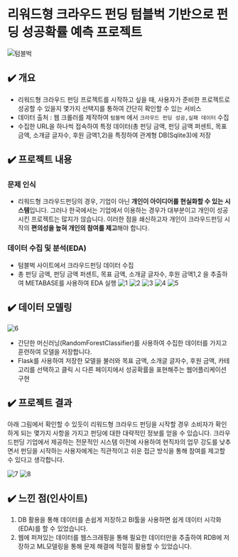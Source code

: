 # 리워드형 크라우드 펀딩 텀블벅 기반으로 펀딩 성공확률 예측 프로젝트

![텀블벅](https://user-images.githubusercontent.com/87019897/175299171-8c4f9ffb-7296-4faa-b0d2-b462e698acdd.png)

## ✔️ 개요

- 리워드형 크라우드 펀딩 프로젝트를 시작하고 싶을 때, 사용자가 준비한 프로젝트로 성공할 수 있을지 몇가지 선택지를 통하여 간단히 확인할 수 있는 서비스
- 데이터 출처  : 웹 크롤러를 제작하여 `텀블벅` 에서 `크라우드 펀딩 성공,실패 데이터` 수집
- 수집한 URL을 하나씩 접속하여 특정 데이터(총 펀딩 금액, 펀딩 금액 퍼센트, 목표 금액, 소개글 글자수, 후원 금액1,2)을 특정하여 관계형 DB(Sqlite3)에 저장

## ✔️ 프로젝트 내용

### 문제 인식

- 리워드형 크라우드펀딩의 경우, 기업이 아닌 **개인이 아이디어를 현실화할 수 있는 시스템**입니다. 그러나 한국에서는 기업에서 이용하는 경우가 대부분이고 개인이 성공시킨 프로젝트는 많지가 않습니다. 이러한 점을 쇄신하고자 개인이 크라우드펀딩 시작의 **편의성을 높혀 개인의 참여를 제고**해야 합니다.

### **데이터 수집 및 분석(EDA)**

- 텀블벅 사이트에서 크라우드펀딩 데이터 수집
- 총 펀딩 금액, 펀딩 금액 퍼센트, 목표 금액, 소개글 글자수, 후원 금액1,2 을 추출하여 METABASE를 사용하여 EDA 실행
![1](https://user-images.githubusercontent.com/87019897/175299535-61a66387-2b83-4bcd-85ed-343f92c81848.png)
![2](https://user-images.githubusercontent.com/87019897/175299693-5bc57d83-e6e8-419f-aac5-6c5e30c5b6cd.png)
![3](https://user-images.githubusercontent.com/87019897/175299704-fc051714-ee01-452b-b7f2-b2417f6a0780.png)
![4](https://user-images.githubusercontent.com/87019897/175299712-0b0e42f0-78e0-4b8a-8a47-2300c5cb400c.png)
![5](https://user-images.githubusercontent.com/87019897/175299719-cf9f6178-8c4f-4f02-aa6a-c5158541c248.png)


## ✔️ 데이터 모델링

![6](https://user-images.githubusercontent.com/87019897/175299883-74b4f4c7-d47f-49e2-979b-a4232843944c.png)

- 간단한 머신러닝(RandomForestClassifier)를 사용하여 수집한 데이터를 가지고 훈련하여 모델을 저장합니다.
- Flask를 사용하여 저장한 모델을 불러와 목표 금액, 소개글 글자수, 후원 금액, 카테고리를 선택하고 클릭 시 다른 페이지에서 성공확률을 표현해주는 웹어플리케이션 구현

## ✔️ 프로젝트 결과

아래 그림에서 확인할 수 있듯이 리워드형 크라우드 펀딩을 시작할 경우 소비자가 확인하게 되는 몇가지 사항을 가지고 펀딩에 대한 대략적인 정보를 얻을 수 있습니다.
크라우드펀딩 기업에서 제공하는 전문적인 시스템 이전에 사용하여 현직자의 업무 강도를 낮추면서 펀딩을 시작하는 사용자에게는 직관적이고 쉬운 접근 방식을 통해 참여를 제고할 수 있다고 생각합니다.

![7](https://user-images.githubusercontent.com/87019897/175299972-68c83b8c-3f0a-4671-aa93-3d26c649dd0f.png)
![8](https://user-images.githubusercontent.com/87019897/175299983-c5f1d704-c6b9-4fd0-bf5e-634ecaccd81e.png)

## ✔️  **느낀 점(인사이트)**

1) DB 활용을 통해 데이터를 손쉽게 저장하고 BI툴을 사용하면 쉽게 데이터 시각화(EDA)를 할 수 있었습니다.
2) 웹에 퍼져있는 데이터를 웹스크래핑을 통해 필요한 데이터만을 추출하여 RDB에 저장하고 ML모델링을 통해 문제 해결에 적절히 활용할 수 있었습니다.
